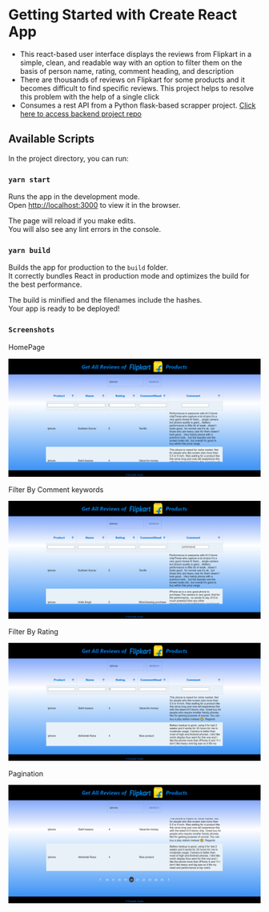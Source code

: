 # Getting Started with Create React App

- This react-based user interface displays the reviews from Flipkart in a simple, clean, and readable way with an option to filter them on the basis of person name, rating, comment heading, and description
- There are thousands of reviews on Flipkart for some products and it becomes difficult to find specific reviews. This project helps to resolve this problem with the help of a single click
- Consumes a rest API from a Python flask-based scrapper project.
[Click here to access backend project repo](https://github.com/shadabgada/reviewScrapper)

## Available Scripts

In the project directory, you can run:

### `yarn start`

Runs the app in the development mode.\
Open [http://localhost:3000](http://localhost:3000) to view it in the browser.

The page will reload if you make edits.\
You will also see any lint errors in the console.

### `yarn build`

Builds the app for production to the `build` folder.\
It correctly bundles React in production mode and optimizes the build for the best performance.

The build is minified and the filenames include the hashes.\
Your app is ready to be deployed!

### `Screenshots`

HomePage

![image](1.png)

Filter By Comment keywords

![image](2.png)

Filter By Rating

![image](3.png)

Pagination

![image](4.png)
